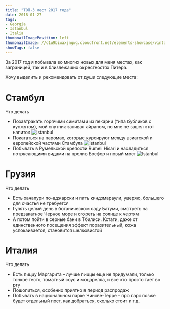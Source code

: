 ```yaml
---
title: "ТОП-3 мест 2017 года"
date: 2018-01-27
tags:
- Georgia
- Istanbul
- Italia
thumbnailImagePosition: left
thumbnailImage: //d1u9biwaxjngwg.cloudfront.net/elements-showcase/vintage-140.jpg
showTags: false
---
```


За 2017 год я побывала во многих новых для меня местах, как заграницей, так и в близлежащих окрестностях Питера.
<!--more-->

Хочу выделить и рекомендовать от души следующие места:

# Стамбул

<dl><dt>Что делать</dt></dl>

- Позавтракать горячими симитами из пекарни (типа бубликов с кунжутом), мой спутник запивал айраном, но мне не зашел этот напиток
![Istanbul](/img/Istanbul1.jpg)
- Покататься на паромах, которые курсируют между азиатской и европейской частями Стамбула
![Istanbul](/img/Istanbul3.jpg)
- Побывать в Румельской крепости Rumeli Hisari и насладиться потрясающими видами на пролив Босфор и новый мост
![Istanbul](/img/Istanbul2.jpg)

# Грузия

<dl><dt>Что делать</dt></dl>

- Есть хачапури по-аджарски и пить киндзмараули, уверяю, большего для счастья не требуется
- Гулять целый день в ботаническом саду Батуми, смотреть на предзакатное Черное море и сгореть на солнце к чертям
- А потом пойти в серные бани в Тбилиси. Кстати, даже от единственного посещения эффект поразительный, кожа успокаивается, становится шелковистой

# Италия

<dl><dt>Что делать</dt></dl>

- Есть пиццу Маргарита – лучше пиццы еще не придумали, только тонкое тесто, томатный соус и моцарелла, и все это просто тает во рту
- Пошопиться, особенно приятно в период распродаж
- Побывать в национальном парке Чинкве-Терре – про парк позже будет отдельный пост, как добраться, сколько стоит и т.д.

